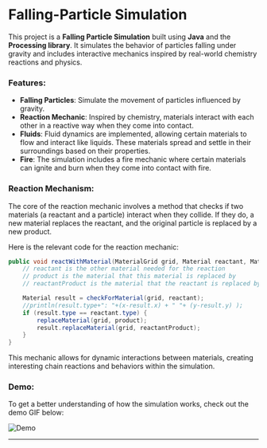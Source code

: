 # Falling-Particle Simulation

This project is a **Falling Particle Simulation** built using **Java** and the **Processing library**. It simulates the behavior of particles falling under gravity and includes interactive mechanics inspired by real-world chemistry reactions and physics.

### Features:
- **Falling Particles**: Simulate the movement of particles influenced by gravity.
- **Reaction Mechanic**: Inspired by chemistry, materials interact with each other in a reactive way when they come into contact.
- **Fluids**: Fluid dynamics are implemented, allowing certain materials to flow and interact like liquids. These materials spread and settle in their surroundings based on their properties.
- **Fire**: The simulation includes a fire mechanic where certain materials can ignite and burn when they come into contact with fire.

### Reaction Mechanism:
The core of the reaction mechanic involves a method that checks if two materials (a reactant and a particle) interact when they collide. If they do, a new material replaces the reactant, and the original particle is replaced by a new product.

Here is the relevant code for the reaction mechanic:

```java
public void reactWithMaterial(MaterialGrid grid, Material reactant, Material product, Material reactantProduct) {
    // reactant is the other material needed for the reaction
    // product is the material that this material is replaced by
    // reactantProduct is the material that the reactant is replaced by

    Material result = checkForMaterial(grid, reactant);
    //println(result.type+": "+(x-result.x) + " "+ (y-result.y) );
    if (result.type == reactant.type) {
        replaceMaterial(grid, product);
        result.replaceMaterial(grid, reactantProduct);
    }
}
```

This mechanic allows for dynamic interactions between materials, creating interesting chain reactions and behaviors within the simulation.

### Demo:

To get a better understanding of how the simulation works, check out the demo GIF below:

![Demo](readmeResources/demo.gif)

---
